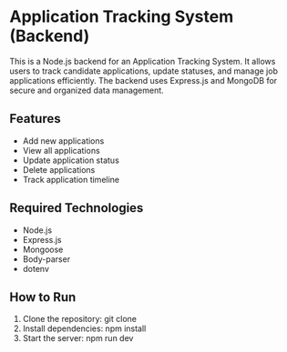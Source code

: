 # Application Tracking System (Backend)

This is a Node.js backend for an Application Tracking System. It allows users to track candidate applications, update statuses, and manage job applications efficiently. The backend uses Express.js and MongoDB for secure and organized data management.

## Features
- Add new applications
- View all applications
- Update application status
- Delete applications
- Track application timeline

## Required Technologies
- Node.js
- Express.js
- Mongoose
- Body-parser
- dotenv

## How to Run
1. Clone the repository: git clone <repository-url>
2. Install dependencies: npm install
3. Start the server: npm run dev
